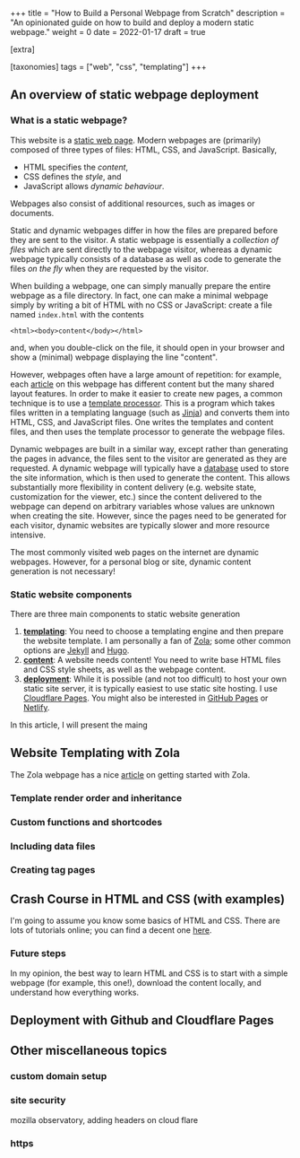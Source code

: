 +++
title = "How to Build a Personal Webpage from Scratch"
description = "An opinionated guide on how to build and deploy a modern static webpage."
weight = 0
date = 2022-01-17
draft = true

[extra]

[taxonomies]
tags = ["web", "css", "templating"]
+++
## An overview of static webpage deployment
### What is a static webpage?
This website is a [static web page](https://en.wikipedia.org/wiki/Static_web_page).
Modern webpages are (primarily) composed of three types of files: HTML, CSS, and JavaScript.
Basically,

- HTML specifies the _content_,
- CSS defines the _style_, and
- JavaScript allows _dynamic behaviour_.

Webpages also consist of additional resources, such as images or documents.

Static and dynamic webpages differ in how the files are prepared before they are sent to the visitor.
A static webpage is essentially a _collection of files_ which are sent directly to the webpage visitor, whereas a dynamic webpage typically consists of a database as well as code to generate the files _on the fly_ when they are requested by the visitor.

When building a webpage, one can simply manually prepare the entire webpage as a file directory.
In fact, one can make a minimal webpage simply by writing a bit of HTML with no CSS or JavaScript: create a file named `index.html` with the contents
```
<html><body>content</body></html>
```
and, when you double-click on the file, it should open in your browser and show a (minimal) webpage displaying the line "content".

However, webpages often have a large amount of repetition: for example, each [article](/tags/) on this webpage has different content but the many shared layout features.
In order to make it easier to create new pages, a common technique is to use a [template processor](https://en.wikipedia.org/wiki/Template_processor).
This is a program which takes files written in a templating language (such as [Jinja](https://jinja.palletsprojects.com/en/3.0.x/templates/)) and converts them into HTML, CSS, and JavaScript files.
One writes the templates and content files, and then uses the template processor to generate the webpage files.

Dynamic webpages are built in a similar way, except rather than generating the pages in advance, the files sent to the visitor are generated as they are requested.
A dynamic webpage will typically have a [database](https://en.wikipedia.org/wiki/Database) used to store the site information, which is then used to generate the content.
This allows substantially more flexibility in content delivery (e.g. website state, customization for the viewer, etc.) since the content delivered to the webpage can depend on arbitrary variables whose values are unknown when creating the site.
However, since the pages need to be generated for each visitor, dynamic websites are typically slower and more resource intensive.

The most commonly visited web pages on the internet are dynamic webpages.
However, for a personal blog or site, dynamic content generation is not necessary!

### Static website components
There are three main components to static website generation

1. [__templating__](#website-templating-with-zola):
  You need to choose a templating engine and then prepare the website template.
  I am personally a fan of [Zola](https://getzola.org); some other common options are [Jekyll](https://jekyllrb.com/) and [Hugo](https://gohugo.io/).
2. [__content__](#crash-course-in-html-and-css-with-examples):
  A website needs content!
  You need to write base HTML files and CSS style sheets, as well as the webpage content.
3. [__deployment__](#deployment-with-github-and-cloudflare-pages):
  While it is possible (and not too difficult) to host your own static site server, it is typically easiest to use static site hosting.
  I use [Cloudflare Pages](https://pages.cloudflare.com/).
  You might also be interested in [GitHub Pages](https://pages.github.com/) or [Netlify](https://www.netlify.com/).

In this article, I will present the maing

## Website Templating with Zola
The Zola webpage has a nice [article](https://www.getzola.org/documentation/getting-started/overview/) on getting started with Zola.

### Template render order and inheritance
### Custom functions and shortcodes
### Including data files
### Creating tag pages

## Crash Course in HTML and CSS (with examples)
I'm going to assume you know some basics of HTML and CSS.
There are lots of tutorials online; you can find a decent one [here](https://html.com).

### Future steps
In my opinion, the best way to learn HTML and CSS is to start with a simple webpage (for example, this one!), download the content locally, and understand how everything works.
## Deployment with Github and Cloudflare Pages
## Other miscellaneous topics
### custom domain setup
### site security
mozilla observatory, adding headers on cloud flare
### https
